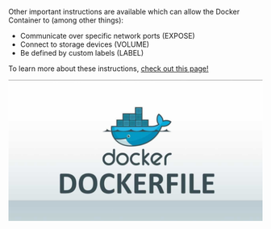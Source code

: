 Other important instructions are available which can allow the Docker Container to (among other things):

- Communicate over specific network ports (EXPOSE)
- Connect to storage devices (VOLUME)
- Be defined by custom labels (LABEL)

To learn more about these instructions, [check out this page!](https://docs.docker.com/engine/reference/builder/) 

![dockerfile](assets/dockerfile.png)